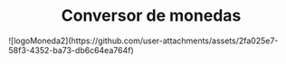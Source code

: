 <h1 align="center"> Conversor de monedas </h1>
![logoMoneda2](https://github.com/user-attachments/assets/2fa025e7-58f3-4352-ba73-db6c64ea764f)



